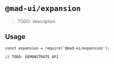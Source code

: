 # `@mad-ui/expansion`

> TODO: description

## Usage

```
const expansion = require('@mad-ui/expansion');

// TODO: DEMONSTRATE API
```
